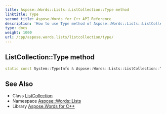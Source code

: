 ```yaml
---
title: Aspose::Words::Lists::ListCollection::Type method
linktitle: Type
second_title: Aspose.Words for C++ API Reference
description: 'How to use Type method of Aspose::Words::Lists::ListCollection class in C++.'
type: docs
weight: 1000
url: /cpp/aspose.words.lists/listcollection/type/
---
```

## ListCollection::Type method




```cpp
static const System::TypeInfo & Aspose::Words::Lists::ListCollection::Type()
```

## See Also

* Class [ListCollection](../)
* Namespace [Aspose::Words::Lists](../../)
* Library [Aspose.Words for C++](../../../)
